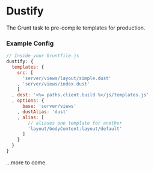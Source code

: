 # Dustify
The Grunt task to pre-compile templates for production.

### Example Config
```js
// Inside your Gruntfile.js
dustify: {
  templates: {
    src: [
      'server/views/layout/simple.dust'
    , 'server/views/index.dust'
    ]
  , dest: '<%= paths.client.build %>/js/templates.js'
  , options: {
      base: 'server/views'
    , dustAlias: 'dust'
    , alias: [
        // aliases one template for another
        'layout/bodyContent:layout/default'
      ]
    }
  }
}
```

...more to come.
